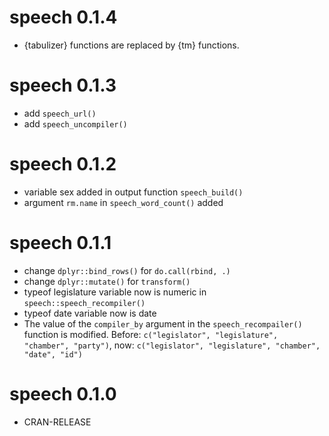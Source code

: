 # speech 0.1.4

* {tabulizer} functions are replaced by {tm} functions.


# speech 0.1.3

 * add `speech_url()`
 * add `speech_uncompiler()`

# speech 0.1.2

* variable sex added in output function `speech_build()`
* argument `rm.name` in `speech_word_count()` added

# speech 0.1.1

* change `dplyr::bind_rows()` for `do.call(rbind, .)`
* change `dplyr::mutate()` for `transform()`
* typeof legislature variable now is numeric in `speech::speech_recompiler()`
* typeof date variable now is date
* The value of the `compiler_by` argument in the `speech_recompailer()` function is modified. 
Before: `c("legislator", "legislature", "chamber", "party")`, now: `c("legislator", "legislature", "chamber", "date", "id")`


# speech 0.1.0

* CRAN-RELEASE
